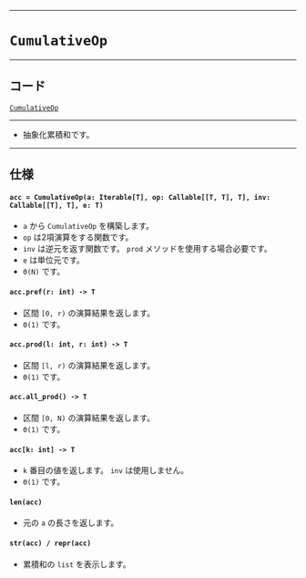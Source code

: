 _____

# `CumulativeOp`

_____

## コード

[`CumulativeOp`](https://github.com/titanium-22/Library_py/blob/main/DataStructures/CumulativeSum/CumulativeOp.py)

_____

- 抽象化累積和です。  

_____

## 仕様

#### `acc = CumulativeOp(a: Iterable[T], op: Callable[[T, T], T], inv: Callable[[T], T], e: T)`
- `a` から `CumulativeOp` を構築します。
- `op` は2項演算をする関数です。
- `inv` は逆元を返す関数です。 `prod` メソッドを使用する場合必要です。
- `e` は単位元です。
- `Θ(N)` です。

#### `acc.pref(r: int) -> T`
- 区間 `[0, r)` の演算結果を返します。
- `Θ(1)` です。

#### `acc.prod(l: int, r: int) -> T`
- 区間 `[l, r)` の演算結果を返します。
- `Θ(1)` です。

#### `acc.all_prod() -> T`
- 区間 `[0, N)` の演算結果を返します。
- `Θ(1)` です。

#### `acc[k: int] -> T`
- `k` 番目の値を返します。 `inv` は使用しません。
- `Θ(1)` です。

#### `len(acc)`
- 元の `a` の長さを返します。

#### `str(acc) / repr(acc)`
- 累積和の `list` を表示します。
